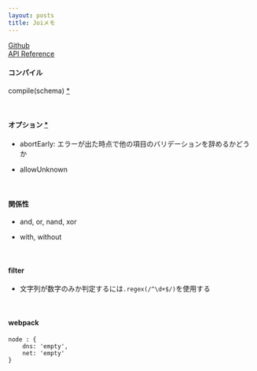 ```yaml
---
layout: posts
title: Joiメモ
---
```

[Github](https://github.com/hapijs/joi)  
[API Reference](https://github.com/hapijs/joi/blob/v10.4.2/API.md)  

#### コンパイル

compile(schema) [\*](https://github.com/hapijs/joi/blob/v10.4.2/API.md#compileschema)  

<br>

#### オプション [\*](https://github.com/hapijs/joi/blob/v10.4.2/API.md#validatevalue-schema-options-callback)

* abortEarly: エラーが出た時点で他の項目のバリデーションを辞めるかどうか

* allowUnknown

<br>

#### 関係性

* and, or, nand, xor  

* with, without

<br>

#### filter

* 文字列が数字のみか判定するには`.regex(/^\d+$/)`を使用する

<br>

#### webpack

```
node : {
    dns: 'empty',
    net: 'empty'
}
```
